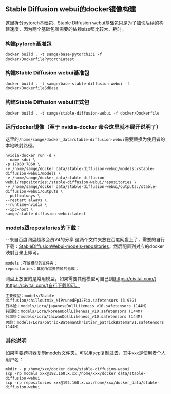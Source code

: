 ## Stable Diffusion webui的docker镜像构建
这里拆分pytorch基础包、Stable Diffusion webui基础包只是为了加快后续的构建速度，因为两个基础包所需要的依赖size都比较大、耗时。

### 构建pytorch基准包
```shell
docker build . -t samge/base-pytorch131 -f docker/DockerfilePytorchLatest
```

### 构建Stable Diffusion webui基准包
```shell
docker build . -t samge/base-stable-diffusion-webui -f docker/DockerfileSdBase
```

### 构建Stable Diffusion webui正式包
```shell
docker build . -t samge/stable-diffusion-webui -f docker/Dockerfile
```

### 运行docker镜像（至于 nvidia-docker 命令这里就不展开说明了）
这里的`/home/samge/docker_data/stable-diffusion-webui`需要替换为使用者的本地映射路径。
```shell
nvidia-docker run -d \
--name sdui \
-p 17860:7860 \
-v /home/samge/docker_data/stable-diffusion-webui/models:/stable-diffusion-webui/models \
-v /home/samge/docker_data/stable-diffusion-webui/repositories:/stable-diffusion-webui/repositories \
-v /home/samge/docker_data/stable-diffusion-webui/outputs:/stable-diffusion-webui/outputs \
--pull=always \
--restart always \
--runtime=nvidia \
--ipc=host \
samge/stable-diffusion-webui:latest
```

### models跟repositories的下载：
--来自百度网盘超级会员V4的分享
这两个文件夹放在百度网盘上了，需要的自行下载：[StableDiffusionWebui-models-repositories](https://pan.baidu.com/s/1wPKvOwvruR9yQvrwEqMGCA?pwd=4vk9 )，然后配置到对应的docker映射目录上即可。
```text
models：存放模型的文件夹；
repositories：其他所需要依赖的仓库；
```

网盘上放置的是常用模型，如果需要其他模型可自己到[https://civitai.com/](https://civitai.com/)自行下载即可。
```text
主要模型：models/Stable-diffusion/chilloutmix_NiPrunedFp32Fix.safetensors (3.97G)
日本脸：models/Lora/japaneseDollLikeness_v10.safetensors (144M)
韩国脸：models/Lora/koreanDollLikeness_v10.safetensors (144M)
台湾脸：models/Lora/taiwanDollLikeness_v10.safetensors (144M)
男脸：models/Lora/patrickBatemanChristian_patrickBatemanV1.safetensors (144M)
```

### 其他说明 
如果需要跨机器复制models文件夹，可以用scp复制过去，其中`xxx`是使用者个人用户名：
```shell
mkdir - p /home/xxx/docker_data/stable-diffusion-webui
scp -rp models xxx@192.168.x.xx:/home/xxx/docker_data/stable-diffusion-webui
scp -rp repositories xxx@192.168.x.xx:/home/xxx/docker_data/stable-diffusion-webui
```
